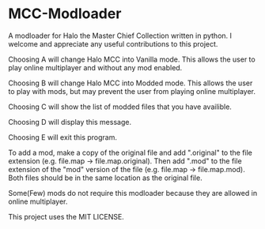 # MCC-Modloader
A modloader for Halo the Master Chief Collection written in python.
I welcome and appreciate any useful contributions to this project.

Choosing A will change Halo MCC into Vanilla mode. This allows the user to play online multiplayer and without any mod enabled.

Choosing B will change Halo MCC into Modded mode. This allows the user to play with mods, but may prevent the user from playing online multiplayer.

Choosing C will show the list of modded files that you have availible.

Choosing D will display this message.

Choosing E will exit this program.

To add a mod, make a copy of the original file and add ".original" to the file extension (e.g. file.map -> file.map.original). Then add ".mod" to the file extension of the "mod" version of the file (e.g. file.map -> file.map.mod). Both files should be in the same location as the original file.

Some(Few) mods do not require this modloader because they are allowed in online multiplayer.

This project uses the MIT LICENSE.
